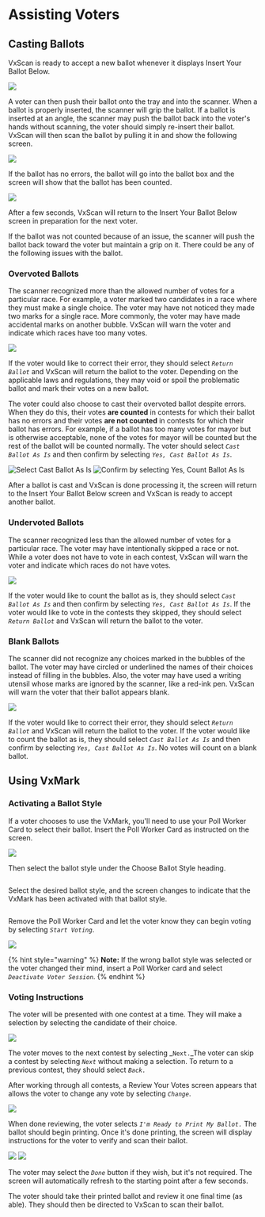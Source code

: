 # Assisting Voters

## Casting Ballots

VxScan is ready to accept a new ballot whenever it displays Insert Your Ballot Below.

![](<../.gitbook/assets/image (240).png>)

A voter can then push their ballot onto the tray and into the scanner. When a ballot is properly inserted, the scanner will grip the ballot. If a ballot is inserted at an angle, the scanner may push the ballot back into the voter's hands without scanning, the voter should simply re-insert their ballot. VxScan will then scan the ballot by pulling it in and show the following screen.

![](<../.gitbook/assets/image (173) (1).png>)

If the ballot has no errors, the ballot will go into the ballot box and the screen will show that the ballot has been counted.

![](<../.gitbook/assets/image (216).png>)

After a few seconds, VxScan will return to the Insert Your Ballot Below screen in preparation for the next voter. &#x20;

If the ballot was not counted because of an issue, the scanner will push the ballot back toward the voter but maintain a grip on it. There could be any of the following issues with the ballot.

### Overvoted Ballots

The scanner recognized more than the allowed number of votes for a particular race. For example, a voter marked two candidates in a race where they must make a single choice. The voter may have not noticed they made two marks for a single race. More commonly, the voter may have made accidental marks on another bubble. VxScan will warn the voter and indicate which races have too many votes.

![](<../.gitbook/assets/image (208).png>)

If the voter would like to correct their error, they should select _`Return Ballot`_ and VxScan will return the ballot to the voter. Depending on the applicable laws and regulations, they may void or spoil the problematic ballot and mark their votes on a new ballot.&#x20;

The voter could also choose to cast their overvoted ballot despite errors. When they do this, their votes **are counted** in contests for which their ballot has no errors and their votes **are not counted** in contests for which their ballot has errors. For example, if a ballot has too many votes for mayor but is otherwise acceptable, none of the votes for mayor will be counted but the rest of the ballot will be counted normally. The voter should select _`Cast Ballot As Is`_ and then confirm by selecting _`Yes, Cast Ballot As Is`_.

![Select Cast Ballot As Is](<../.gitbook/assets/VxScan Overvote Count As Is.png>) ![Confirm by selecting Yes, Count Ballot As Is](<../.gitbook/assets/VxScan Overvote Confirm Count As Is Modal.png>)

After a ballot is cast and VxScan is done processing it, the screen will return to the Insert Your Ballot Below screen and VxScan is ready to accept another ballot.

### Undervoted Ballots

The scanner recognized less than the allowed number of votes for a particular race. The voter may have intentionally skipped a race or not. While a voter does not have to vote in each contest, VxScan will warn the voter and indicate which races do not have votes.

![](<../.gitbook/assets/image (222).png>)

If the voter would like to count the ballot as is, they should select _`Cast Ballot As Is`_ and then confirm by selecting _`Yes, Cast Ballot As Is`_.  If the voter would like to vote in the contests they skipped, they should select _`Return Ballot`_ and VxScan will return the ballot to the voter.&#x20;

### Blank Ballots

The scanner did not recognize any choices marked in the bubbles of the ballot. The voter may have circled or underlined the names of their choices instead of filling in the bubbles. Also, the voter may have used a writing utensil whose marks are ignored by the scanner, like a red-ink pen. VxScan will warn the voter that their ballot appears blank.

![](<../.gitbook/assets/image (203).png>)

If the voter would like to correct their error, they should select _`Return Ballot`_ and VxScan will return the ballot to the voter. If the voter would like to count the ballot as is, they should select _`Cast Ballot As Is`_ and then confirm by selecting _`Yes, Cast Ballot As Is`_. No votes will count on a blank ballot.

## Using VxMark

### Activating a Ballot Style

If a voter chooses to use the VxMark, you'll need to use your Poll Worker Card to select their ballot. Insert the Poll Worker Card as instructed on the screen.

![](<../.gitbook/assets/image (174).png>)

Then select the ballot style under the Choose Ballot Style heading.

<figure><img src="../.gitbook/assets/image (40).png" alt=""><figcaption></figcaption></figure>

Select the desired ballot style, and the screen changes to indicate that the VxMark has been activated with that ballot style.

<figure><img src="../.gitbook/assets/image (48).png" alt=""><figcaption></figcaption></figure>

Remove the Poll Worker Card and let the voter know they can begin voting by selecting _`Start Voting`_.

![](<../.gitbook/assets/image (176) (1).png>)

{% hint style="warning" %}
**Note:** If the wrong ballot style was selected or the voter changed their mind, insert a Poll Worker card and select _`Deactivate Voter Session`_.
{% endhint %}

### Voting Instructions

The voter will be presented with one contest at a time. They will make a selection by selecting the candidate of their choice.

![](<../.gitbook/assets/image (96) (1).png>)

The voter moves to the next contest by selecting _`Next.`_The voter can skip a contest by selecting _`Next`_ without making a selection.  To return to a previous contest, they should select _`Back.`_

After working through all contests, a Review Your Votes screen appears that allows the voter to change any vote by selecting _`Change`_.

![](<../.gitbook/assets/image (134) (1).png>)

When done reviewing, the voter selects _`I'm Ready to Print My Ballot.`_ The ballot should begin printing. Once it's done printing, the screen will display instructions for the voter to verify and scan their ballot.

![](<../.gitbook/assets/ballot printing.png>) ![](<../.gitbook/assets/scan ballot.png>)

The voter may select the _`Done`_ button if they wish, but it's not required. The screen will automatically refresh to the starting point after a few seconds.

The voter should take their printed ballot and review it one final time (as able). They should then be directed to VxScan to scan their ballot.
